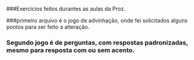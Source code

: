 ###Exercícios feitos durantes as aulas da Proz.


###primeiro arquivo é o jogo de advinhação, onde fei solicitados alguns pontos para ser feito a alteração.



### Segundo jogo é de perguntas, com respostas padronizadas, mesmo para resposta com ou sem acento.